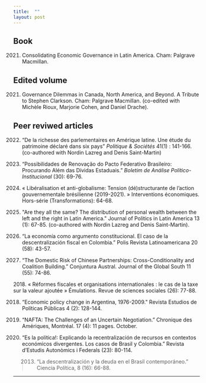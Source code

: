 ```yaml
---
title:  ""
layout: post
---
```



## Book 

2021. Consolidating Economic Governance in Latin America. Cham: Palgrave Macmillan. 


## Edited volume 

2021. Governance Dilemmas in Canada, North America, and Beyond. A Tribute to Stephen Clarkson. Cham: Palgrave Macmillan. (co-edited with Michèle Rioux, Marjorie Cohen, and Daniel Drache).


## Peer reviwed articles

2022. “De la richesse des parlementaires en Amérique latine. Une étude du patrimoine déclaré dans six pays” _Politique & Sociétés_ 41(1) : 141-166. (co-authored with Nordin Lazreg and Denis Saint-Martin)

2021. “Possibilidades de Renovação do Pacto Federativo Brasileiro: Procurando Além das Dívidas Estaduais.” _Boletim de Análise Político-Institucional_ (30): 69-76.

2021. « Libéralisation et anti-globalisme: Tension (dé)structurante de l’action gouvernementale brésilienne (2019-2021). » Interventions économiques. Hors-série (Transformations): 64-68. 

2021. "Are they all the same? The distribution of personal wealth between the left and the right in Latin America." Journal of Politics in Latin America 13 (1): 67-85. (co-authored with Nordin Lazreg and Denis Saint-Martin).

2021. “La economía como argumento constitucional. El caso de la descentralización fiscal en Colombia.” Polis Revista Latinoamericana 20 (58): 43-57. 

2020. “The Domestic Risk of Chinese Partnerships: Cross-Conditionality and Coalition Building.” Conjuntura Austral. Journal of the Global South 11 (55): 74-86. 

2018. « Réformes fiscales et organisations internationales : le cas de la taxe sur la valeur ajoutée » Émulations. Revue de sciences sociales (26): 77-88.  

2018. “Economic policy change in Argentina, 1976-2009." Revista Estudios de Políticas Públicas 4 (2): 128-144. 

2017. “NAFTA: The Challenges of an Uncertain Negotiation.” Chronique des Amériques, Montréal. 17 (4): 11 pages. October.  

2016. “Es la política!: Explicando la recentralización de recursos en contextos económicos divergentes. Los casos de Brasil y Colombia.” Revista d’Estudis Autonòmics i Federals (23): 80-114. 

> 2013. “La descentralización y la deuda en el Brasil contemporáneo.” Ciencia Política, 8 (16): 66-88.  


---
